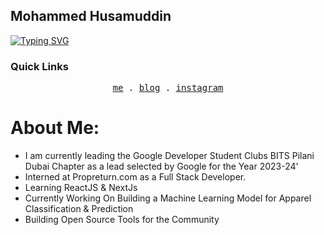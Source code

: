 ## Mohammed Husamuddin

<a href="https://git.io/typing-svg"><img src="https://readme-typing-svg.herokuapp.com?font=Space+Grotesk&pause=1000&color=F77210&center=true&vCenter=true&width=435&lines=Welcome+to+HUSAM's+GitHub+Page!;I+am+a+Full+Stack+Web+Developer%2C;I+am+currently+learning+about+AI+%26+ML" alt="Typing SVG" /></a>

### Quick Links
<p align="center">
  <samp>
    <a href="https://husamdev.netlify.app/">me</a> .
    <a href="https://valuevault.beehiiv.com/">blog</a> .
    <a href="https://instagram.com/itshu.sam">instagram</a> 
  </samp>
</p>


# About Me:
- I am currently leading the Google Developer Student Clubs BITS Pilani Dubai Chapter as a lead selected by Google for the Year 2023-24'
- Interned at Propreturn.com as a Full Stack Developer.
- Learning ReactJS & NextJs
- Currently Working On Building a Machine Learning Model for Apparel Classification & Prediction
- Building Open Source Tools for the Community
